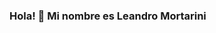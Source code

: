 ### Hola! 👋 Mi nombre es Leandro Mortarini

<!--
**leandromortarini2/leandromortarini2** is a ✨ _special_ ✨ repository because its `README.md` (this file) appears on your GitHub profile.

Here are some ideas to get you started:


- 🌱 Actualmente estoy realizando proyectos con Next Js y Tailwind.

- 👯 Busco colaborar en Proyectos con nuevas tecnologias 

- 📫 Pueden contactarme por mis redes sociales:
Linkedin: https://www.linkedin.com/in/leandro-mortarini/
Facebook: https://web.facebook.com/leandro.mortarini.5
Instagram: https://www.instagram.com/mortajunior/
E-Mail: leandromortarini2@gmail.com




-->
